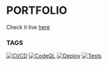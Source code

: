 # PORTFOLIO

Check it live [here](https://elpandafriki.github.io/portfolio)

### TAGS

[![CI/CD](https://github.com/elPandaFriki/portfolio/actions/workflows/build_and_deploy.yml/badge.svg)](https://github.com/elPandaFriki/portfolio/actions/workflows/build_and_deploy.yml)
[![CodeQL](https://github.com/elPandaFriki/portfolio/actions/workflows/code_quality.yml/badge.svg)](https://github.com/elPandaFriki/portfolio/actions/workflows/code_quality.yml)
[![Deploy](https://github.com/elPandaFriki/portfolio/actions/workflows/pages/pages-build-deployment/badge.svg)](https://github.com/elPandaFriki/portfolio/actions/workflows/pages/pages-build-deployment)
[![Tests](https://github.com/elPandaFriki/portfolio/actions/workflows/tests.yml/badge.svg)](https://github.com/elPandaFriki/portfolio/actions/workflows/tests.yml)
